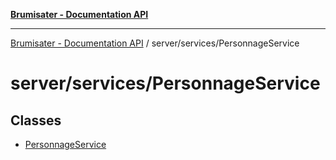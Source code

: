 [**Brumisater - Documentation API**](../../../README.md)

***

[Brumisater - Documentation API](../../../README.md) / server/services/PersonnageService

# server/services/PersonnageService

## Classes

- [PersonnageService](classes/PersonnageService.md)
